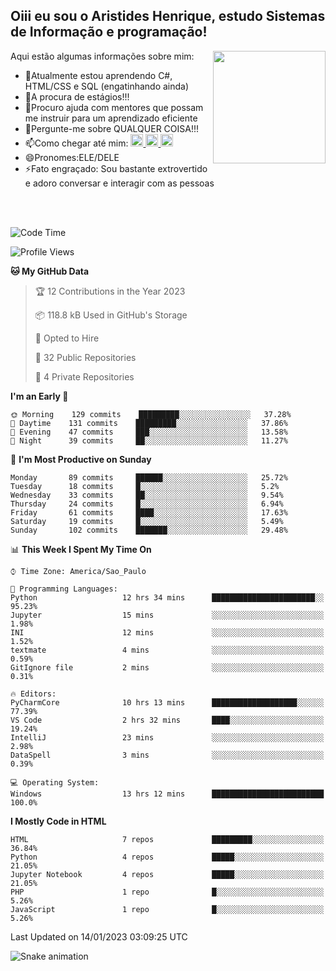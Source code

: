 ## Oiii eu sou o Aristides Henrique, estudo Sistemas de Informação e programação!

<div >
Aqui estão algumas informações sobre mim:<img align="right" height="180em" src="https://user-images.githubusercontent.com/97318481/177042589-45d62122-82a9-4a32-b3a7-87b322825b2f.png">
</div>

- 🌱Atualmente estou aprendendo C#, HTML/CSS e SQL (engatinhando ainda)
- 👯A procura de estágios!!!
- 🤔Procuro ajuda com mentores que possam me instruir para um aprendizado eficiente
- 💬Pergunte-me sobre QUALQUER COISA!!!
- 📫Como chegar até mim:
  <a href="https://www.instagram.com/aryhenry/" target="_blank">
  <img src="https://img.shields.io/badge/-Instagram-%23E4405F?style=for-the-badge&logo=instagram&logoColor=black" height="20px">
  </a>
  <a href="https://www.linkedin.com/in/aristides-henrique/" target="_blank">
  <img src="https://img.shields.io/badge/-LinkedIn-%230077B5?style=for-the-badge&logo=linkedin&logoColor=black" height="20px">
  </a> 
  <a href="mailto:arihenriqueuna@gmail.com">
  <img src="https://img.shields.io/badge/-Gmail-%23333?style=for-the-badge&logo=gmail&logoColor=white" height="20px">
  </a>
- 😄Pronomes:ELE/DELE
- ⚡Fato engraçado: Sou bastante extrovertido e adoro conversar e interagir com as pessoas
<br/>
<br/>

<!--START_SECTION:waka-->
![Code Time](http://img.shields.io/badge/Code%20Time-313%20hrs%2034%20mins-blue)

![Profile Views](http://img.shields.io/badge/Profile%20Views-1-blue)

**🐱 My GitHub Data** 

> 🏆 12 Contributions in the Year 2023
 > 
> 📦 118.8 kB Used in GitHub's Storage 
 > 
> 💼 Opted to Hire
 > 
> 📜 32 Public Repositories 
 > 
> 🔑 4 Private Repositories  
 > 
**I'm an Early 🐤** 

```text
🌞 Morning    129 commits    █████████░░░░░░░░░░░░░░░░   37.28% 
🌇 Daytime    131 commits    █████████░░░░░░░░░░░░░░░░   37.86% 
🌃 Evening    47 commits     ███░░░░░░░░░░░░░░░░░░░░░░   13.58% 
🌙 Night      39 commits     ██░░░░░░░░░░░░░░░░░░░░░░░   11.27%

```
📅 **I'm Most Productive on Sunday** 

```text
Monday       89 commits     ██████░░░░░░░░░░░░░░░░░░░   25.72% 
Tuesday      18 commits     █░░░░░░░░░░░░░░░░░░░░░░░░   5.2% 
Wednesday    33 commits     ██░░░░░░░░░░░░░░░░░░░░░░░   9.54% 
Thursday     24 commits     █░░░░░░░░░░░░░░░░░░░░░░░░   6.94% 
Friday       61 commits     ████░░░░░░░░░░░░░░░░░░░░░   17.63% 
Saturday     19 commits     █░░░░░░░░░░░░░░░░░░░░░░░░   5.49% 
Sunday       102 commits    ███████░░░░░░░░░░░░░░░░░░   29.48%

```


📊 **This Week I Spent My Time On** 

```text
⌚︎ Time Zone: America/Sao_Paulo

💬 Programming Languages: 
Python                   12 hrs 34 mins      ███████████████████████░░   95.23% 
Jupyter                  15 mins             ░░░░░░░░░░░░░░░░░░░░░░░░░   1.98% 
INI                      12 mins             ░░░░░░░░░░░░░░░░░░░░░░░░░   1.52% 
textmate                 4 mins              ░░░░░░░░░░░░░░░░░░░░░░░░░   0.59% 
GitIgnore file           2 mins              ░░░░░░░░░░░░░░░░░░░░░░░░░   0.31%

🔥 Editors: 
PyCharmCore              10 hrs 13 mins      ███████████████████░░░░░░   77.39% 
VS Code                  2 hrs 32 mins       ████░░░░░░░░░░░░░░░░░░░░░   19.24% 
IntelliJ                 23 mins             ░░░░░░░░░░░░░░░░░░░░░░░░░   2.98% 
DataSpell                3 mins              ░░░░░░░░░░░░░░░░░░░░░░░░░   0.39%

💻 Operating System: 
Windows                  13 hrs 12 mins      █████████████████████████   100.0%

```

**I Mostly Code in HTML** 

```text
HTML                     7 repos             █████████░░░░░░░░░░░░░░░░   36.84% 
Python                   4 repos             █████░░░░░░░░░░░░░░░░░░░░   21.05% 
Jupyter Notebook         4 repos             █████░░░░░░░░░░░░░░░░░░░░   21.05% 
PHP                      1 repo              █░░░░░░░░░░░░░░░░░░░░░░░░   5.26% 
JavaScript               1 repo              █░░░░░░░░░░░░░░░░░░░░░░░░   5.26%

```



 Last Updated on 14/01/2023 03:09:25 UTC
<!--END_SECTION:waka-->

![Snake animation](https://github.com/arihenrique/arihenrique/blob/output/github-contribution-grid-snake.svg)
